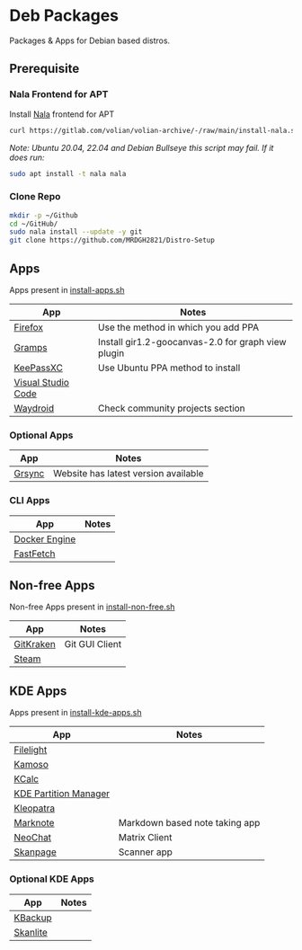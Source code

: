 # Deb Packages

Packages & Apps for Debian based distros.

## Prerequisite

### Nala Frontend for APT

Install [Nala](https://gitlab.com/volian/nala/-/wikis/Installation) frontend for APT

```bash
curl https://gitlab.com/volian/volian-archive/-/raw/main/install-nala.sh | bash
```

_Note: Ubuntu 20.04, 22.04 and Debian Bullseye this script may fail._
_If it does run:_

```bash
sudo apt install -t nala nala
```

### Clone Repo

```bash
mkdir -p ~/Github
cd ~/GitHub/
sudo nala install --update -y git
git clone https://github.com/MRDGH2821/Distro-Setup
```

## Apps

Apps present in [install-apps.sh](./install-apps.sh)

| App                                                                                                      | Notes                                              |
| -------------------------------------------------------------------------------------------------------- | -------------------------------------------------- |
| [Firefox](https://support.mozilla.org/en-US/kb/install-firefox-linux)                                    | Use the method in which you add PPA                |
| [Gramps](https://gramps-project.org/wiki/index.php/Installing_Gramps_for_Linux_computers#Debian_package) | Install gir1.2-goocanvas-2.0 for graph view plugin |
| [KeePassXC](https://keepassxc.org/download/#linux)                                                       | Use Ubuntu PPA method to install                   |
| [Visual Studio Code](https://code.visualstudio.com/docs/?dv=linux64_deb)                                 |                                                    |
| [Waydroid](https://docs.waydro.id/usage/install-on-desktops#ubuntu-debian-and-derivatives)               | Check community projects section                   |

### Optional Apps

| App                                                  | Notes                                |
| ---------------------------------------------------- | ------------------------------------ |
| [Grsync](https://www.opbyte.it/grsync/download.html) | Website has latest version available |

### CLI Apps

| App                                                             | Notes |
| --------------------------------------------------------------- | ----- |
| [Docker Engine](https://docs.docker.com/engine/install/ubuntu/) |       |
| [FastFetch](https://github.com/fastfetch-cli/fastfetch)         |       |

## Non-free Apps

Non-free Apps present in [install-non-free.sh](./install-non-free.sh)

| App                                                       | Notes          |
| --------------------------------------------------------- | -------------- |
| [GitKraken](https://www.gitkraken.com/download/linux-deb) | Git GUI Client |
| [Steam](https://store.steampowered.com/about/download)    |                |

## KDE Apps

Apps present in [install-kde-apps.sh](./install-kde-apps.sh)

| App                                                             | Notes                          |
| --------------------------------------------------------------- | ------------------------------ |
| [Filelight](https://apps.kde.org/filelight/)                    |                                |
| [Kamoso](https://apps.kde.org/kamoso/)                          |                                |
| [KCalc](https://apps.kde.org/kcalc/)                            |                                |
| [KDE Partition Manager](https://apps.kde.org/partitionmanager/) |                                |
| [Kleopatra](https://apps.kde.org/kleopatra/)                    |                                |
| [Marknote](https://flathub.org/apps/org.kde.marknote)           | Markdown based note taking app |
| [NeoChat](https://flathub.org/apps/org.kde.neochat)             | Matrix Client                  |
| [Skanpage](https://flathub.org/apps/org.kde.skanpage)           | Scanner app                    |

### Optional KDE Apps

| App                                        | Notes |
| ------------------------------------------ | ----- |
| [KBackup](https://apps.kde.org/kbackup/)   |       |
| [Skanlite](https://apps.kde.org/skanlite/) |       |
